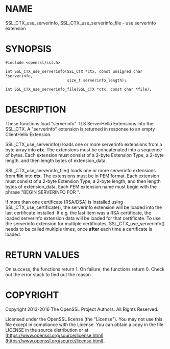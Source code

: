 # NAME

SSL\_CTX\_use\_serverinfo, SSL\_CTX\_use\_serverinfo\_file - use serverinfo extension

# SYNOPSIS

    #include <openssl/ssl.h>

    int SSL_CTX_use_serverinfo(SSL_CTX *ctx, const unsigned char *serverinfo,
                               size_t serverinfo_length);

    int SSL_CTX_use_serverinfo_file(SSL_CTX *ctx, const char *file);

# DESCRIPTION

These functions load "serverinfo" TLS ServerHello Extensions into the SSL\_CTX.
A "serverinfo" extension is returned in response to an empty ClientHello
Extension.

SSL\_CTX\_use\_serverinfo() loads one or more serverinfo extensions from
a byte array into **ctx**.  The extensions must be concatenated into a
sequence of bytes.  Each extension must consist of a 2-byte Extension Type,
a 2-byte length, and then length bytes of extension\_data.

SSL\_CTX\_use\_serverinfo\_file() loads one or more serverinfo extensions from
**file** into **ctx**.  The extensions must be in PEM format.  Each extension
must consist of a 2-byte Extension Type, a 2-byte length, and then length
bytes of extension\_data.  Each PEM extension name must begin with the phrase
"BEGIN SERVERINFO FOR ".

If more than one certificate (RSA/DSA) is installed using
SSL\_CTX\_use\_certificate(), the serverinfo extension will be loaded into the
last certificate installed.  If e.g. the last item was a RSA certificate, the
loaded serverinfo extension data will be loaded for that certificate.  To
use the serverinfo extension for multiple certificates,
SSL\_CTX\_use\_serverinfo() needs to be called multiple times, once **after**
each time a certificate is loaded.

# RETURN VALUES

On success, the functions return 1.
On failure, the functions return 0.  Check out the error stack to find out
the reason.

# COPYRIGHT

Copyright 2013-2016 The OpenSSL Project Authors. All Rights Reserved.

Licensed under the OpenSSL license (the "License").  You may not use
this file except in compliance with the License.  You can obtain a copy
in the file LICENSE in the source distribution or at
[https://www.openssl.org/source/license.html](https://www.openssl.org/source/license.html).
